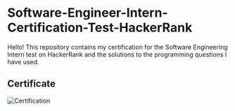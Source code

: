 # Software-Engineer-Intern-Certification-Test-HackerRank

Hello! This repository contains my certification for the Software Engineering Intern test on HackerRank and the solutions to the programming questions I have used.

## Certificate
![Certification](https://github.com/user-attachments/assets/9f891ec1-aef9-49d7-851a-f0736eb08c79)
